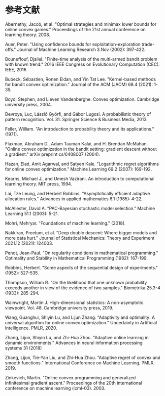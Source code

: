 # 参考文献

Abernethy, Jacob, et al. "Optimal strategies and minimax lower bounds for online convex games." Proceedings of the 21st annual conference on learning theory. 2008.

Auer, Peter. "Using confidence bounds for exploitation-exploration trade-offs." Journal of Machine Learning Research 3.Nov (2002): 397-422.

Bouneffouf, Djallel. "Finite-time analysis of the multi-armed bandit problem with known trend." 2016 IEEE Congress on Evolutionary Computation (CEC). IEEE, 2016.

Bubeck, Sébastien, Ronen Eldan, and Yin Tat Lee. "Kernel-based methods for bandit convex optimization." Journal of the ACM (JACM) 68.4 (2021): 1-35.

Boyd, Stephen, and Lieven Vandenberghe. Convex optimization. Cambridge university press, 2004.

Devroye, Luc, László Györfi, and Gábor Lugosi. A probabilistic theory of pattern recognition. Vol. 31. Springer Science & Business Media, 2013.

Feller, William. "An introduction to probability theory and its applications." (1971).

Flaxman, Abraham D., Adam Tauman Kalai, and H. Brendan McMahan. "Online convex optimization in the bandit setting: gradient descent without a gradient." arXiv preprint cs/0408007 (2004).

Hazan, Elad, Amit Agarwal, and Satyen Kale. "Logarithmic regret algorithms for online convex optimization." Machine Learning 69.2 (2007): 169-192.

Kearns, Michael J., and Umesh Vazirani. An introduction to computational learning theory. MIT press, 1994.

Lai, Tze Leung, and Herbert Robbins. "Asymptotically efficient adaptive allocation rules." Advances in applied mathematics 6.1 (1985): 4-22.

McAllester, David A. "PAC-Bayesian stochastic model selection." Machine Learning 51.1 (2003): 5-21.

Mohri, Mehryar. "Foundations of machine learning." (2018).

Nakkiran, Preetum, et al. "Deep double descent: Where bigger models and more data hurt." Journal of Statistical Mechanics: Theory and Experiment 2021.12 (2021): 124003.

Penot, Jean-Paul. "On regularity conditions in mathematical programming." Optimality and Stability in Mathematical Programming (1982): 167-199.

Robbins, Herbert. "Some aspects of the sequential design of experiments." (1952): 527-535.

Thompson, William R. "On the likelihood that one unknown probability exceeds another in view of the evidence of two samples." Biometrika 25.3-4 (1933): 285-294.

Wainwright, Martin J. High-dimensional statistics: A non-asymptotic viewpoint. Vol. 48. Cambridge university press, 2019.

Wang, Guanghui, Shiyin Lu, and Lijun Zhang. "Adaptivity and optimality: A universal algorithm for online convex optimization." Uncertainty in Artificial Intelligence. PMLR, 2020.

Zhang, Lijun, Shiyin Lu, and Zhi-Hua Zhou. "Adaptive online learning in dynamic environments." Advances in neural information processing systems 31 (2018)

Zhang, Lijun, Tie-Yan Liu, and Zhi-Hua Zhou. "Adaptive regret of convex and smooth functions." International Conference on Machine Learning. PMLR, 2019.

Zinkevich, Martin. "Online convex programming and generalized infinitesimal gradient ascent." Proceedings of the 20th international conference on machine learning (icml-03). 2003.